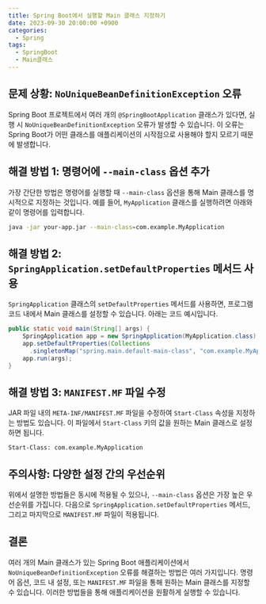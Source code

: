 ```yaml
---
title: Spring Boot에서 실행할 Main 클래스 지정하기
date: 2023-09-30 20:00:00 +0900
categories:
  - Spring
tags:
  - SpringBoot
  - Main클래스
---
```

## 문제 상황: `NoUniqueBeanDefinitionException` 오류

Spring Boot 프로젝트에서 여러 개의 `@SpringBootApplication` 클래스가 있다면, 실행 시 `NoUniqueBeanDefinitionException` 오류가 발생할 수 있습니다. 이 오류는 Spring Boot가 어떤 클래스를 애플리케이션의 시작점으로 사용해야 할지 모르기 때문에 발생합니다.

## 해결 방법 1: 명령어에 `--main-class` 옵션 추가

가장 간단한 방법은 명령어를 실행할 때 `--main-class` 옵션을 통해 Main 클래스를 명시적으로 지정하는 것입니다. 예를 들어, `MyApplication` 클래스를 실행하려면 아래와 같이 명령어를 입력합니다.

```bash
java -jar your-app.jar --main-class=com.example.MyApplication
```

## 해결 방법 2: `SpringApplication.setDefaultProperties` 메서드 사용

`SpringApplication` 클래스의 `setDefaultProperties` 메서드를 사용하면, 프로그램 코드 내에서 Main 클래스를 설정할 수 있습니다. 아래는 코드 예시입니다.

```java
public static void main(String[] args) {
    SpringApplication app = new SpringApplication(MyApplication.class);
    app.setDefaultProperties(Collections
      .singletonMap("spring.main.default-main-class", "com.example.MyApplication"));
    app.run(args);
}
```

## 해결 방법 3: `MANIFEST.MF` 파일 수정

JAR 파일 내의 `META-INF/MANIFEST.MF` 파일을 수정하여 `Start-Class` 속성을 지정하는 방법도 있습니다. 이 파일에서 `Start-Class` 키의 값을 원하는 Main 클래스로 설정하면 됩니다.

```text
Start-Class: com.example.MyApplication
```

## 주의사항: 다양한 설정 간의 우선순위

위에서 설명한 방법들은 동시에 적용될 수 있으나, `--main-class` 옵션은 가장 높은 우선순위를 가집니다. 다음으로 `SpringApplication.setDefaultProperties` 메서드, 그리고 마지막으로 `MANIFEST.MF` 파일이 적용됩니다.

## 결론

여러 개의 Main 클래스가 있는 Spring Boot 애플리케이션에서 `NoUniqueBeanDefinitionException` 오류를 해결하는 방법은 여러 가지입니다. 명령어 옵션, 코드 내 설정, 또는 `MANIFEST.MF` 파일을 통해 원하는 Main 클래스를 지정할 수 있습니다. 이러한 방법들을 통해 애플리케이션을 원활하게 실행할 수 있습니다.